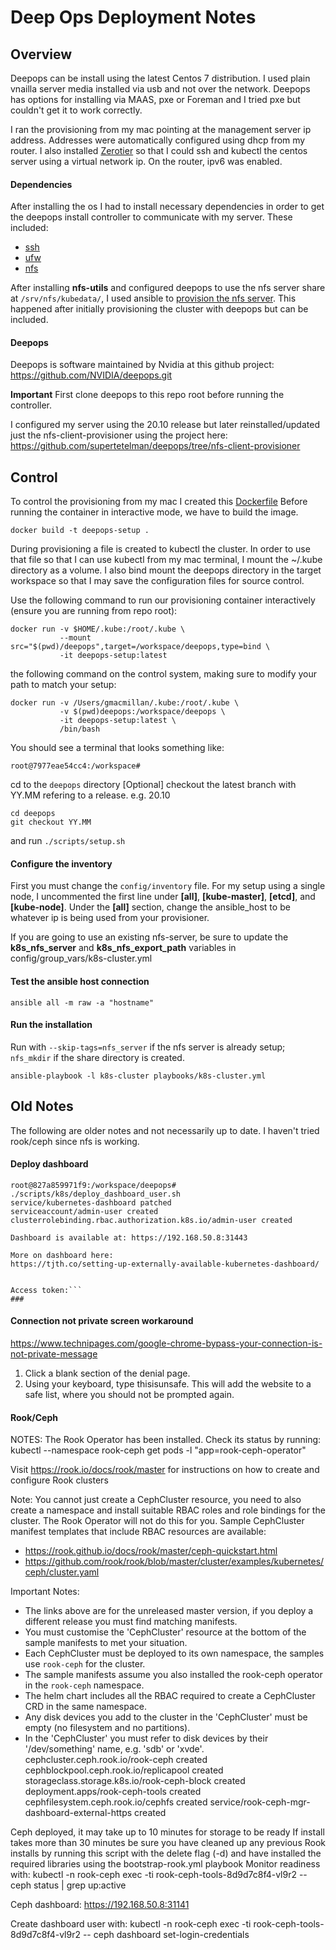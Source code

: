 # Deep Ops Deployment Notes

## Overview

Deepops can be install using the latest Centos 7 distribution. I used plain vnailla server media installed via usb and not over the network. Deepops has options for installing via MAAS, pxe or Foreman and I tried pxe but couldn't get it to work correctly.

I ran the provisioning from my mac pointing at the management server ip address. Addresses were automatically configured using dhcp from my router. I also installed [Zerotier](https://www.zerotier.com) so that I could ssh and kubectl the centos server using a virtual network ip. On the router, ipv6 was enabled.

#### Dependencies

After installing the os I had to install necessary dependencies in order to get the deepops install controller to communicate with my server. These included:
- [ssh](https://phoenixnap.com/kb/how-to-enable-ssh-centos-7)
- [ufw](https://linuxconfig.org/how-to-install-and-use-ufw-firewall-on-linux)
- [nfs](https://www.thegeekdiary.com/centos-rhel-7-configuring-an-nfs-server-and-nfs-client/)


After installing **nfs-utils** and configured deepops to use the nfs server share at `/srv/nfs/kubedata/`, I used ansible to [provision the nfs server](https://github.com/supertetelman/deepops/tree/nfs-client-provisioner/docs/k8s-cluster#nfs-client-provisioner). This happened after initially provisioning the cluster with deepops but can be included.

#### Deepops

Deepops is software maintained by Nvidia at this github project: https://github.com/NVIDIA/deepops.git

**Important** First clone deepops to this repo root before running the controller.

I configured my server using the 20.10 release but later reinstalled/updated just the nfs-client-provisioner using the project here: https://github.com/supertetelman/deepops/tree/nfs-client-provisioner

## Control

To control the provisioning from my mac I created this [Dockerfile](./Dockerfile) Before running the container in interactive mode, we have to build the image.


```
docker build -t deepops-setup .
```

During provisioning a file is created to kubectl the cluster. In order to use that file so that I can use kubectl from my mac terminal, I mount the ~/.kube directory as a volume. I also bind mount the deepops directory in the target workspace so that I may save the configuration files for source control.

Use the following command to run our provisioning container interactively (ensure you are running from repo root):

```
docker run -v $HOME/.kube:/root/.kube \
           --mount src="$(pwd)/deepops",target=/workspace/deepops,type=bind \
           -it deepops-setup:latest
```





the following command on the control system, making sure to modify your path to match your setup:

```
docker run -v /Users/gmacmillan/.kube:/root/.kube \
           -v $(pwd)deepops:/workspace/deepops \
           -it deepops-setup:latest \
           /bin/bash
```

You should see a terminal that looks something like:
```
root@7977eae54cc4:/workspace#
```

cd to the `deepops` directory [Optional] checkout the latest branch with YY.MM refering to a release. e.g. 20.10

```
cd deepops
git checkout YY.MM
```

and run `./scripts/setup.sh`

#### Configure the inventory

First you must change the `config/inventory` file. For my setup using a single node, I uncommented the first line under **[all]**, **[kube-master]**, **[etcd]**, and **[kube-node]**. Under the **[all]** section, change the ansible_host to be whatever ip is being used from your provisioner.

If you are going to use an existing nfs-server, be sure to update the __k8s_nfs_server__ and __k8s_nfs_export_path__ variables in config/group_vars/k8s-cluster.yml

#### Test the ansible host connection

```
ansible all -m raw -a "hostname"
```

#### Run the installation

Run with `--skip-tags=nfs_server` if the nfs server is already setup; `nfs_mkdir` if the share directory is created.

```
ansible-playbook -l k8s-cluster playbooks/k8s-cluster.yml
```


## Old Notes
The following are older notes and not necessarily up to date. I haven't tried rook/ceph since nfs is working.


#### Deploy dashboard

```
root@827a859971f9:/workspace/deepops# ./scripts/k8s/deploy_dashboard_user.sh
service/kubernetes-dashboard patched
serviceaccount/admin-user created
clusterrolebinding.rbac.authorization.k8s.io/admin-user created

Dashboard is available at: https://192.168.50.8:31443

More on dashboard here:
https://tjth.co/setting-up-externally-available-kubernetes-dashboard/


Access token:```
###
```

#### Connection not private screen workaround

https://www.technipages.com/google-chrome-bypass-your-connection-is-not-private-message

  1. Click a blank section of the denial page.
  2. Using your keyboard, type thisisunsafe. This will add the website to a safe list, where you should not be prompted again.


#### Rook/Ceph

NOTES:
The Rook Operator has been installed. Check its status by running:
  kubectl --namespace rook-ceph get pods -l "app=rook-ceph-operator"

Visit https://rook.io/docs/rook/master for instructions on how to create and configure Rook clusters

Note: You cannot just create a CephCluster resource, you need to also create a namespace and
install suitable RBAC roles and role bindings for the cluster. The Rook Operator will not do
this for you. Sample CephCluster manifest templates that include RBAC resources are available:

- https://rook.github.io/docs/rook/master/ceph-quickstart.html
- https://github.com/rook/rook/blob/master/cluster/examples/kubernetes/ceph/cluster.yaml

Important Notes:
- The links above are for the unreleased master version, if you deploy a different release you must find matching manifests.
- You must customise the 'CephCluster' resource at the bottom of the sample manifests to met your situation.
- Each CephCluster must be deployed to its own namespace, the samples use `rook-ceph` for the cluster.
- The sample manifests assume you also installed the rook-ceph operator in the `rook-ceph` namespace.
- The helm chart includes all the RBAC required to create a CephCluster CRD in the same namespace.
- Any disk devices you add to the cluster in the 'CephCluster' must be empty (no filesystem and no partitions).
- In the 'CephCluster' you must refer to disk devices by their '/dev/something' name, e.g. 'sdb' or 'xvde'.
cephcluster.ceph.rook.io/rook-ceph created
cephblockpool.ceph.rook.io/replicapool created
storageclass.storage.k8s.io/rook-ceph-block created
deployment.apps/rook-ceph-tools created
cephfilesystem.ceph.rook.io/cephfs created
service/rook-ceph-mgr-dashboard-external-https created

Ceph deployed, it may take up to 10 minutes for storage to be ready
If install takes more than 30 minutes be sure you have cleaned up any previous Rook installs by running this script with the delete flag (-d) and have installed the required libraries using the bootstrap-rook.yml playbook
Monitor readiness with:
kubectl -n rook-ceph exec -ti rook-ceph-tools-8d9d7c8f4-vl9r2 -- ceph status | grep up:active

Ceph dashboard: https://192.168.50.8:31141

Create dashboard user with: kubectl -n rook-ceph exec -ti rook-ceph-tools-8d9d7c8f4-vl9r2 -- ceph dashboard set-login-credentials <username> <password>
